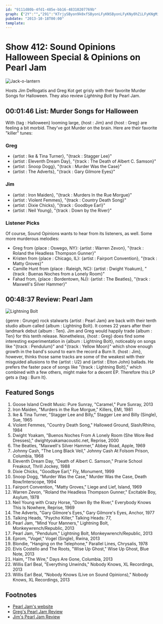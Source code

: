 ```yaml
---
id: "9111d80b-4fd1-485e-bb16-48310207769b"
graph: {"2Y":"","291":"KTrjySByon9k0xfSByonLFyKNSByonLFyKNy0hZiLFyKNgMit6LFyKNkRL7hLFyKNqvGn5BHm1GgMit6X6cfdgMit6"}
pubdate: "2013-10-18T00:00"
template: 
---
```






# Show 412: Sound Opinions Halloween Special & Opinions on Pearl Jam

![Jack-o-lantern](https://static.soundopinions.org/images/2013/halloweeen.jpg)

Hosts Jim DeRogatis and Greg Kot get grisly with their favorite Murder Songs for Halloween. They also review *Lightning Bolt* by Pearl Jam.



## 00:01:46 List: Murder Songs for Halloween

With {tag : Halloween} looming large, {host : Jim} and {host : Greg} are feeling a bit morbid. They've got Murder on the brain. Here are their favorite "killer" tunes:


### Greg

- {artist : Ike & Tina Turner}, "{track : Stagger Lee}"
- {artist : Eleventh Dream Day}, "{track : The Death of Albert C. Samson}"
- {artist : Snoop Dogg}, "{track : Murder Was the Case}"
- {artist : The Adverts}, "{track : Gary Gilmore Eyes}"


### Jim

- {artist : Iron Maiden}, "{track : Murders In the Rue Morgue}"
- {artist : Violent Femmes}, "{track : Country Death Song}"
- {artist : Dixie Chicks}, "{track : Goodbye Earl}"
- {artist : Neil Young}, "{track : Down by the River}"


### Listener Picks

Of course, Sound Opinions wants to hear from its listeners, as well. Some more murderous melodies:

- Greg from {place : Oswego, NY}: {artist : Warren Zevon}, "{track : Roland the Headless Thompson Gunner}"
- Kristen from {place : Chicago, IL}: {artist : Fairport Convention}, "{track : Matty Groves}"
- Camille Hunt from {place : Raleigh, NC}: {artist : Dwight Yoakum}, "{track : Buenas Noches from a Lonely Room}"
- Fahad from, {place : Bordentown, NJ}: {artist : The Beatles}, "{track : Maxwell's Silver Hammer}"



## 00:48:37 Review: Pearl Jam

![Lightning Bolt](https://static.soundopinions.org/assets/412/2910.jpg)

{genre : Grunge} rock stalwarts {artist : Pearl Jam} are back with their tenth studio album called {album : Lightning Bolt}. It comes 22 years after their landmark debut {album : Ten}. Jim and Greg would happily trade {album : Ten} for this tenth release. Nonetheless, {host : Greg} does find some interesting experimentation in {album : Lightning Bolt}, noticeably on songs like "{track : Pendulum}" and "{track : Yellow Moon}" which show enough growth in the band's sound to earn the record a Burn It. {host : Jim}, however, thinks those same tracks are some of the weakest with their misguided allusions to the {artist : U2} and {artist : Elton John} ballads. He prefers the faster pace of songs like "{track : Lightning Bolt}," which combined with a few others, might make for a decent EP. Therefore this LP gets a {tag : Burn It}.



## Featured Songs

1. Goose Island Credit Music: Pure Sunray, "Caramel," Pure Sunray, 2013
2. Iron Maiden, "Murders in the Rue Morgue," Killers, EMI, 1981
3. Ike & Tina Turner, "Stagger Lee and Billy," Stagger Lee and Billy (Single), Sue, 1965
4. Violent Femmes, "Country Death Song," Hallowed Ground, Slash/Rhino, 1984
5. Dwight Yoakam, "Buenos Noches From A Lonely Room (She Wore Red Dresses)," dwightyoakamacoustic.net, Reprise, 2000
6. The Beatles, "Maxwell's Silver Hammer," Abbey Road, Apple, 1969
7. Johnny Cash, "The Long Black Veil," Johnny Cash At Folsom Prison, Columbia, 1968
8. Eleventh Dream Day, "Death of Albert C. Samson," Prairie School Freakout, Thrill Jockey, 1988
9. Dixie Chicks, "Goodbye Earl," Fly, Monument, 1999
10. Snoop Dogg, "Murder Was the Case," Murder Was the Case, Death Row/Interscope, 1994
11. Fairport Convention, "Matty Groves," Liege and Lief, Island, 1969
12. Warren Zevon, "Roland the Headless Thompson Gunner," Excitable Boy, Asylum, 1978
13. Neil Young with Crazy Horse, "Down By the River," Everybody Knows This Is Nowhere, Reprise, 1969
14. The Adverts, "Gary Gilmore's Eyes," Gary Gilmore's Eyes, Anchor, 1977
15. Talking Heads, "Psycho Killer," Talking Heads: 77,
16. Pearl Jam, "Mind Your Manners," Lightning Bolt, Monkeywrench/Republic, 2013
17. Pearl Jam, "Pendulum," Lightning Bolt, Monkeywrench/Republic, 2013
18. Eprom, "Vogel," Vogel (Single), Rwina, 2013
19. Blondie, "Hanging on the Telephone," Parallel Lines, Chrysalis, 1978
20. Elvis Costello and The Roots, "Wise Up Ghost," Wise Up Ghost, Blue Note, 2013
21. Haim, "The Wire," Days Are Gone, Columbia, 2013
22. Willis Earl Beal, "Everything Unwinds," Nobody Knows, XL Recordings, 2013
23. Willis Earl Beal, "Nobody Knows (Live on Sound Opinions)," Nobody Knows, XL Recordings, 2013



## Footnotes

- [Pearl Jam's website](http://pearljam.com/)
- [Greg's Pearl Jam Review](http://www.chicagotribune.com/entertainment/music/turnitup/chi-pearl-jam-review-20131011-14,0,7884897.column)
- [Jim's Pearl Jam Review](http://www.wbez.org/blogs/jim-derogatis/2013-10/fogey-rock-paul-mccartney-and-pearl-jam-struggle-be-here-now-108951)